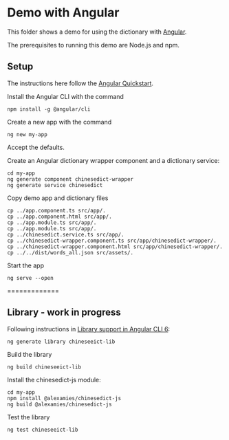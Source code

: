 # Demo with Angular
This folder shows a demo for using the dictionary with
[Angular](https://angular.io/).

The prerequisites to running this demo are Node.js and npm.

## Setup
The instructions here follow the [Angular
Quickstart](https://angular.io/guide/quickstart).

Install the Angular CLI with the command
```
npm install -g @angular/cli
```

Create a new app with the command
```
ng new my-app
```

Accept the defaults. 

Create an Angular dictionary wrapper component and a dictionary service:
```
cd my-app
ng generate component chinesedict-wrapper
ng generate service chinesedict
```

Copy demo app and dictionary files 
```
cp ../app.component.ts src/app/.
cp ../app.component.html src/app/.
cp ../app.module.ts src/app/.
cp ../app.module.ts src/app/.
cp ../chinesedict.service.ts src/app/.
cp ../chinesedict-wrapper.component.ts src/app/chinesedict-wrapper/.
cp ../chinesedict-wrapper.component.html src/app/chinesedict-wrapper/.
cp ../../dist/words_all.json src/assets/.
```

Start the app
```
ng serve --open
```

=============
## Library - work in progress
Following instructions in [Library support in Angular
CLI 6](https://github.com/angular/angular-cli/wiki/stories-create-library):
```
ng generate library chineseeict-lib
```

Build the library
```
ng build chineseeict-lib
```

Install the chinesedict-js module:
```
cd my-app
npm install @alexamies/chinesedict-js
ng build @alexamies/chinesedict-js
```

Test the library
```
ng test chineseeict-lib
```